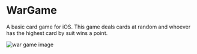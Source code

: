 # WarGame
A basic card game for iOS. This game deals cards at random and whoever has the highest card by suit wins a point.

![war game image](https://i.imgur.com/hCdZxOz.png)
